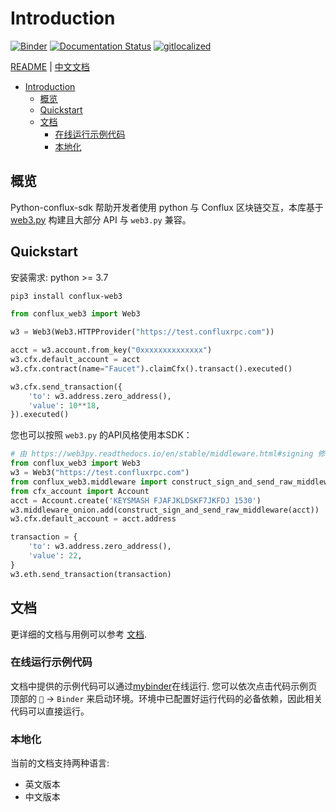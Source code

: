 # Introduction

[![Binder](https://mybinder.org/badge_logo.svg)](https://mybinder.org/v2/gh/conflux-chain/python-conflux-sdk/dev?urlpath=tree/docs/en/examples/01-quickstart.ipynb)
[![Documentation Status](https://readthedocs.org/projects/python-conflux-sdk/badge/?version=latest)](https://python-conflux-sdk.readthedocs.io/en/latest/?badge=latest)
[![gitlocalized ](https://gitlocalize.com/repo/8175/whole_project/badge.svg)](https://gitlocalize.com/repo/8175/whole_project?utm_source=badge)

[README](/README.md) | [中文文档](/docs/zh-CN/README.md)

- [Introduction](#introduction)
  - [概览](#概览)
  - [Quickstart](#quickstart)
  - [文档](#文档)
    - [在线运行示例代码](#在线运行示例代码)
    - [本地化](#本地化)


## 概览

Python-conflux-sdk 帮助开发者使用 python 与 Conflux 区块链交互，本库基于 [web3.py](https://github.com/ethereum/web3.py) 构建且大部分 API 与 `web3.py` 兼容。

## Quickstart

安装需求: python >= 3.7

```bash
pip3 install conflux-web3
```

```python
from conflux_web3 import Web3

w3 = Web3(Web3.HTTPProvider("https://test.confluxrpc.com"))

acct = w3.account.from_key("0xxxxxxxxxxxxxx")
w3.cfx.default_account = acct
w3.cfx.contract(name="Faucet").claimCfx().transact().executed()

w3.cfx.send_transaction({
    'to': w3.address.zero_address(),
    'value': 10**18,
}).executed()
```

您也可以按照 `web3.py` 的API风格使用本SDK： 

``` python
# 由 https://web3py.readthedocs.io/en/stable/middleware.html#signing 修改而来
from conflux_web3 import Web3
w3 = Web3("https://test.confluxrpc.com")
from conflux_web3.middleware import construct_sign_and_send_raw_middleware
from cfx_account import Account
acct = Account.create('KEYSMASH FJAFJKLDSKF7JKFDJ 1530')
w3.middleware_onion.add(construct_sign_and_send_raw_middleware(acct))
w3.cfx.default_account = acct.address

transaction = {
    'to': w3.address.zero_address(),
    'value': 22,
}
w3.eth.send_transaction(transaction)
```

## 文档

更详细的文档与用例可以参考 [文档](https://python-conflux-sdk.readthedocs.io/zh-CN/latest/README.html).

### 在线运行示例代码

文档中提供的示例代码可以通过[mybinder](https://mybinder.org/)在线运行. 您可以依次点击代码示例页顶部的 `🚀` -> `Binder` 来启动环境。环境中已配置好运行代码的必备依赖，因此相关代码可以直接运行。

### 本地化

当前的文档支持两种语言:

* 英文版本
* 中文版本
